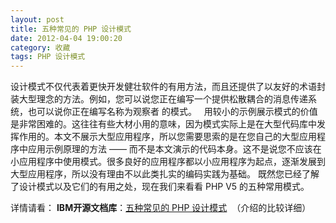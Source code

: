 ```yaml
---
layout: post
title: 五种常见的 PHP 设计模式
date: 2012-04-04 19:00:20
category: 收藏
tags: PHP 设计模式
---
```


设计模式不仅代表着更快开发健壮软件的有用方法，而且还提供了以友好的术语封装大型理念的方法。例如，您可以说您正在编写一个提供松散耦合的消息传递系统，也可以说你正在编写名称为观察者 的模式。   用较小的示例展示模式的价值是非常困难的。这往往有些大材小用的意味，因为模式实际上是在大型代码库中发挥作用的。本文不展示大型应用程序，所以您需要思索的是在您自己的大型应用程序中应用示例原理的方法 —— 而不是本文演示的代码本身。这不是说您不应该在小应用程序中使用模式。很多良好的应用程序都以小应用程序为起点，逐渐发展到大型应用程序，所以没有理由不以此类扎实的编码实践为基础。 既然您已经了解了设计模式以及它们的有用之处，现在我们来看看 PHP V5 的五种常用模式。     

详情请看： **IBM开源文档库**：[五种常见的 PHP 设计模式](http://www.ibm.com/developerworks/cn/opensource/os-php-designptrns/index.html)  （介绍的比较详细）
